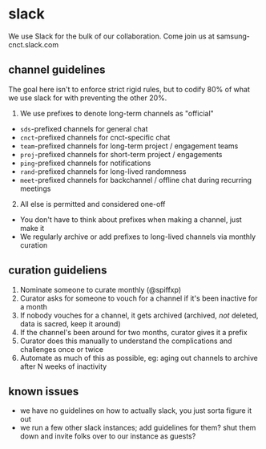 # slack

We use Slack for the bulk of our collaboration.  Come join us at samsung-cnct.slack.com

## channel guidelines

The goal here isn't to enforce strict rigid rules, but to codify 80% of what we use slack for with preventing the other 20%.

1. We use prefixes to denote long-term channels as "official"
  - `sds`-prefixed channels for general chat
  - `cnct`-prefixed channels for cnct-specific chat
  - `team`-prefixed channels for long-term project / engagement teams
  - `proj`-prefixed channels for short-term project / engagements
  - `ping`-prefixed channels for notifications
  - `rand`-prefixed channels for long-lived randomness
  - `meet`-prefixed channels for backchannel / offline chat during recurring meetings
2. All else is permitted and considered one-off
  - You don't have to think about prefixes when making a channel, just make it
  - We regularly archive or add prefixes to long-lived channels via monthly curation

## curation guideliens

1. Nominate someone to curate monthly (@spiffxp)
2. Curator asks for someone to vouch for a channel if it's been inactive for a month
3. If nobody vouches for a channel, it gets archived (archived, _not_ deleted, data is sacred, keep it around)
4. If the channel's been around for two months, curator gives it a prefix 
5. Curator does this manually to understand the complications and challenges once or twice
6. Automate as much of this as possible, eg: aging out channels to archive after N weeks of inactivity

## known issues

- we have no guidelines on how to actually slack, you just sorta figure it out
- we run a few other slack instances; add guidelines for them? shut them down and invite folks over to our instance as guests?
